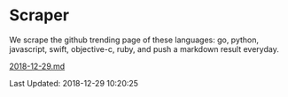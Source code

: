 # Scraper

We scrape the github trending page of these languages: go, python, javascript, swift, objective-c, ruby, and push a markdown result everyday.

[2018-12-29.md](https://github.com/henson/Scraper/blob/master/2018-12-29.md)

Last Updated: 2018-12-29 10:20:25